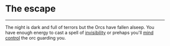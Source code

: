 # The escape
---

The night is dark and full of terrors but the Orcs have fallen alseep. You have enough energy to cast a spell of [invisibility](invisibility,md) or prehaps you'll [mind control](mindcontrol.md) the orc guarding you. 